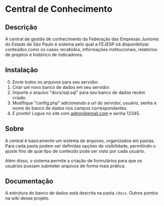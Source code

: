 # Central de Conhecimento

## Descrição
A central de gestão de conhecimento da Federação das Empresas Juniores do Estado de São Paulo é sistema pelo qual a FEJESP irá disponibilizar conteúdos como os cases recebidos, informações institucionais, relatórios de projetos e histórico de indicadores.

## Instalação
0. Envie todos os arquivos para seu servidor.
1. Criar um novo banco de dados em seu servidor.
2. Importe o arquivo "docs/sql.sql" para seu banco de dados recém criado.
3. Modifique "config.php" adicionando a url do servidor, usuário, senha e nome do banco de dados nos campos correspondentes.
4. E pronto! Logue no site com admin@email.com e senha 12345.

## Sobre
A central é basicamente um sistema de arquivos, organizados em pastas. Para cada pasta podem ser definidas opções de visibilidade, permitindo o ajuste fino de qual tipo de conteúdo pode ser visto por cada usuário.

Além disso, o sistema permite a criação de formulários para que os usuários possam submeter arquivos de forma mais prática.

## Documentação
A estrutura do banco de dados está descrita na pasta `/docs`. Outros pontos na wiki desse projeto.
